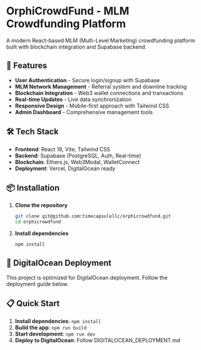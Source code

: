 # OrphiCrowdFund - MLM Crowdfunding Platform

A modern React-based MLM (Multi-Level Marketing) crowdfunding platform built with blockchain integration and Supabase backend.

## 🚀 Features

- **User Authentication** - Secure login/signup with Supabase
- **MLM Network Management** - Referral system and downline tracking
- **Blockchain Integration** - Web3 wallet connections and transactions
- **Real-time Updates** - Live data synchronization
- **Responsive Design** - Mobile-first approach with Tailwind CSS
- **Admin Dashboard** - Comprehensive management tools

## 🛠️ Tech Stack

- **Frontend**: React 18, Vite, Tailwind CSS
- **Backend**: Supabase (PostgreSQL, Auth, Real-time)
- **Blockchain**: Ethers.js, Web3Modal, WalletConnect
- **Deployment**: Vercel, DigitalOcean ready

## 📦 Installation

1. **Clone the repository**
   ```bash
   git clone git@github.com:timecapsulellc/orphicrowdfund.git
   cd orphicrowdfund
   ```

2. **Install dependencies**
   ```bash
   npm install
   ```

## 🚀 DigitalOcean Deployment

This project is optimized for DigitalOcean deployment. Follow the deployment guide below.

## 📋 Quick Start

1. **Install dependencies**: `npm install`
2. **Build the app**: `npm run build`
3. **Start development**: `npm run dev`
4. **Deploy to DigitalOcean**: Follow DIGITALOCEAN_DEPLOYMENT.md
